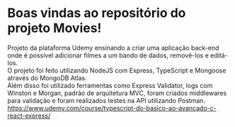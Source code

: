 # Boas vindas ao repositório do projeto Movies!

  Projeto da plataforma Udemy ensinando a criar uma aplicação back-end onde é possível adicionar filmes a um bando de dados, removê-los e editá-los.
  <br>
  O projeto foi feito utilizando NodeJS com Express, TypeScript e Mongoose através do MongoDB Atlas. 
  <br>Além disso foi utilizado ferramentas como Express Validator, logs com Winston e Morgan, padrão de arquitetura MVC, foram criados middlewares para validação e foram realizados testes na API utilizando Postman.
  <br>
  https://www.udemy.com/course/typescript-do-basico-ao-avancado-c-react-express/
